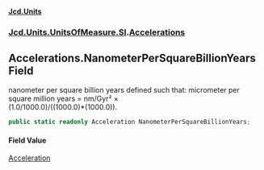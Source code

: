 #### [Jcd.Units](index.md 'index')
### [Jcd.Units.UnitsOfMeasure.SI](Jcd.Units.UnitsOfMeasure.SI.md 'Jcd.Units.UnitsOfMeasure.SI').[Accelerations](Accelerations.md 'Jcd.Units.UnitsOfMeasure.SI.Accelerations')

## Accelerations.NanometerPerSquareBillionYears Field

nanometer per square billion years defined such that: micrometer per square million years = nm/Gyr² ×  
(1.0/1000.0)/((1000.0)*(1000.0)).

```csharp
public static readonly Acceleration NanometerPerSquareBillionYears;
```

#### Field Value
[Acceleration](Acceleration.md 'Jcd.Units.UnitTypes.Acceleration')